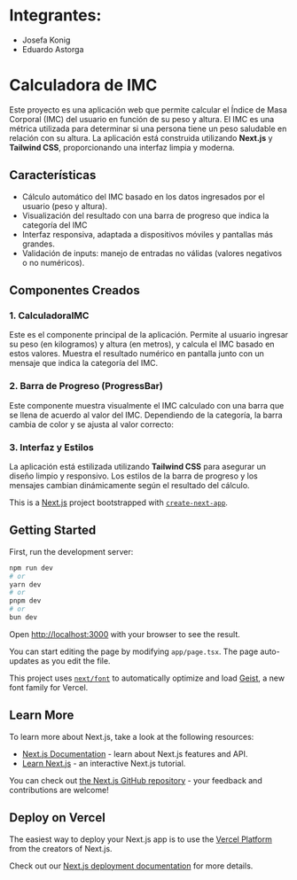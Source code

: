 # Integrantes:
- Josefa Konig
- Eduardo Astorga
  
# Calculadora de IMC

Este proyecto es una aplicación web que permite calcular el Índice de Masa Corporal (IMC) del usuario en función de su peso y altura. El IMC es una métrica utilizada para determinar si una persona tiene un peso saludable en relación con su altura. La aplicación está construida utilizando **Next.js** y **Tailwind CSS**, proporcionando una interfaz limpia y moderna.

## Características

- Cálculo automático del IMC basado en los datos ingresados por el usuario (peso y altura).
- Visualización del resultado con una barra de progreso que indica la categoría del IMC
- Interfaz responsiva, adaptada a dispositivos móviles y pantallas más grandes.
- Validación de inputs: manejo de entradas no válidas (valores negativos o no numéricos).

## Componentes Creados

### 1. **CalculadoraIMC**
   Este es el componente principal de la aplicación. Permite al usuario ingresar su peso (en kilogramos) y altura (en metros), y calcula el IMC basado en estos valores. Muestra el resultado numérico en pantalla junto con un mensaje que indica la categoría del IMC.

### 2. **Barra de Progreso (ProgressBar)**
   Este componente muestra visualmente el IMC calculado con una barra que se llena de acuerdo al valor del IMC. Dependiendo de la categoría, la barra cambia de color y se ajusta al valor correcto:

### 3. **Interfaz y Estilos**
   La aplicación está estilizada utilizando **Tailwind CSS** para asegurar un diseño limpio y responsivo. Los estilos de la barra de progreso y los mensajes cambian dinámicamente según el resultado del cálculo.

This is a [Next.js](https://nextjs.org) project bootstrapped with [`create-next-app`](https://nextjs.org/docs/app/api-reference/cli/create-next-app).

## Getting Started

First, run the development server:

```bash
npm run dev
# or
yarn dev
# or
pnpm dev
# or
bun dev
```

Open [http://localhost:3000](http://localhost:3000) with your browser to see the result.

You can start editing the page by modifying `app/page.tsx`. The page auto-updates as you edit the file.

This project uses [`next/font`](https://nextjs.org/docs/app/building-your-application/optimizing/fonts) to automatically optimize and load [Geist](https://vercel.com/font), a new font family for Vercel.

## Learn More

To learn more about Next.js, take a look at the following resources:

- [Next.js Documentation](https://nextjs.org/docs) - learn about Next.js features and API.
- [Learn Next.js](https://nextjs.org/learn) - an interactive Next.js tutorial.

You can check out [the Next.js GitHub repository](https://github.com/vercel/next.js) - your feedback and contributions are welcome!

## Deploy on Vercel

The easiest way to deploy your Next.js app is to use the [Vercel Platform](https://vercel.com/new?utm_medium=default-template&filter=next.js&utm_source=create-next-app&utm_campaign=create-next-app-readme) from the creators of Next.js.

Check out our [Next.js deployment documentation](https://nextjs.org/docs/app/building-your-application/deploying) for more details.

